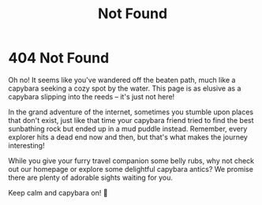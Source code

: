 ﻿---
category: 4xx
code: 404
cover: https://firebasestorage.googleapis.com/v0/b/capy-http.appspot.com/o/Capy-404-750x600.avif?alt=media
thumbnail: https://firebasestorage.googleapis.com/v0/b/capy-http.appspot.com/o/Capy-404-250x200.avif?alt=media
coverAlt: Not Found
description: Not Found
tags:
- 4xx
title: Not Found
---


# 404 Not Found

Oh no! It seems like you've wandered off the beaten path, much like a capybara seeking a cozy spot by the water. This page is as elusive as a capybara slipping into the reeds – it's just not here!

In the grand adventure of the internet, sometimes you stumble upon places that don't exist, just like that time your capybara friend tried to find the best sunbathing rock but ended up in a mud puddle instead. Remember, every explorer hits a dead end now and then, but that's what makes the journey interesting!

While you give your furry travel companion some belly rubs, why not check out our homepage or explore some delightful capybara antics? We promise there are plenty of adorable sights waiting for you.

Keep calm and capybara on! 🐾